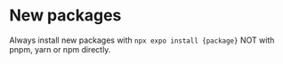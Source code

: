 # New packages
Always install new packages with `npx expo install {package}` NOT with pnpm, yarn or npm directly.